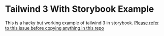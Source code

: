 # Tailwind 3 With Storybook Example

This is a hacky but working example of tailwind 3 in storybook.
[Please refer to this issue before copying anything in this repo](https://github.com/tailwindlabs/tailwindcss/issues/6314)
